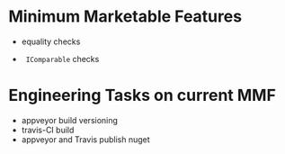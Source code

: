Minimum Marketable Features
====
* equality checks
- ` IComparable` checks

Engineering Tasks on current MMF
====
- appveyor build versioning
- travis-CI build
- appveyor and Travis publish nuget
